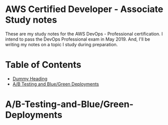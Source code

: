 # AWS Certified Developer - Associate Study notes

These are my study notes for the AWS DevOps - Professional certification. I intend to pass the DevOps Professional exam in May 2019. And, I'll be writing my notes on a topic I study during preparation.

Table of Contents
=================

* [Dummy Heading](#Dummy-Heading)
* [A/B Testing and Blue/Green Deployments](#A/B-Testing-and-Blue/Green-Deployments)

# A/B-Testing-and-Blue/Green-Deployments


